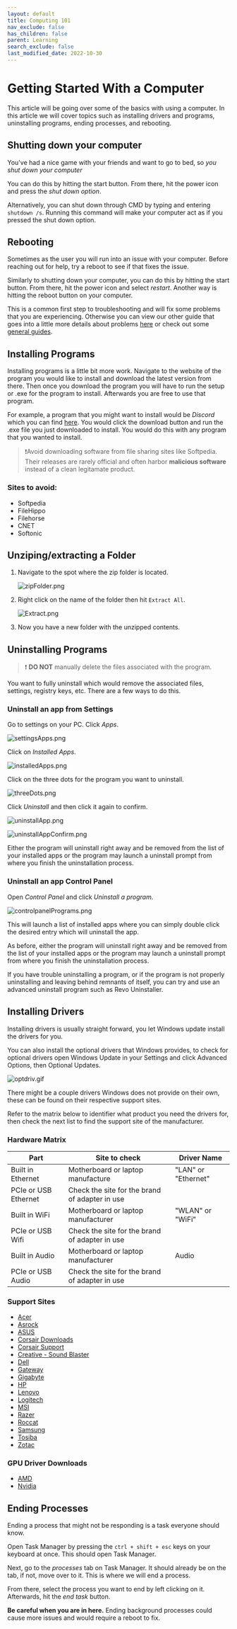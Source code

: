 ```yaml
---
layout: default
title: Computing 101
nav_exclude: false
has_children: false
parent: Learning
search_exclude: false
last_modified_date: 2022-10-30
---
```


# Getting Started With a Computer

This article will be going over some of the basics with using a computer. In this article we will cover topics such as installing drivers and programs, uninstalling programs, ending processes, and rebooting. 

## Shutting down your computer
You've had a nice game with your friends and want to go to bed, so *you shut down your computer*

You can do this by hitting the start button. From there, hit the power icon and press the *shut down option*. 

Alternatively, you can shut down through CMD by typing and entering `shutdown /s`. Running this command will make your computer act as if you pressed the shut down option.

## Rebooting 
Sometimes as the user you will run into an issue with your computer. Before reaching out for help, try a reboot to see if that fixes the issue. 

Similarly to shutting down your computer, you can do this by hitting the start button. From there, hit the power icon and select *restart*. Another way is hitting the reboot button on your computer. 

This is a common first step to troubleshooting and will fix some problems that you are experiencing. Otherwise you can view our other guide that goes into a little more details about problems [here](/docs/learning/basic-troubleshooting) or check out some [general guides](/docs/guides).

## Installing Programs
Installing programs is a little bit more work. Navigate to the website of the program you would like to install and download the latest version from there. Then once you download the program you will have to run the setup or .exe for the program to install. Afterwards you are free to use that program. 

For example, a program that you might want to install would be *Discord* which you can find [here](https://discord.com/). You would click the download button and run the .exe file you just downloaded to install. You would do this with any program that you wanted to install.

> ❗Avoid downloading software from file sharing sites like Softpedia. Their releases are rarely official and often harbor **malicious software** instead of a clean legitamate product.

### Sites to avoid:
- Softpedia
- FileHippo
- Filehorse
- CNET
- Softonic

## Unziping/extracting a Folder
1. Navigate to the spot where the zip folder is located. 

    ![zipFolder.png](/assets/Basic-Computing/zipFolder.png)

2. Right click on the name of the folder then hit `Extract All`.

    ![Extract.png](/assets/Basic-Computing/Extract.png)

3. Now you have a new folder with the unzipped contents. 


## Uninstalling Programs
> ❗ **DO NOT** manually delete the files associated with the program.

You want to fully uninstall which would remove the associated files, settings, registry keys, etc. There are a few ways to do this. 

### Uninstall an app from Settings

Go to settings on your PC. Click *Apps*.

![settingsApps.png](/assets/Basic-Computing/settingsApps.png)

Click on *Installed Apps*.

![installedApps.png](/assets/Basic-Computing/installedApps.png)

Click on the three dots for the program you want to uninstall.

![threeDots.png](/assets/Basic-Computing/threeDots.png)

Click *Uninstall* and then click it again to confirm.

![uninstallApp.png](/assets/Basic-Computing/uninstallApp.png)

![uninstallAppConfirm.png](/assets/Basic-Computing/uninstallAppConfirm.png)

Either the program will uninstall right away and be removed from the list of your installed apps or the program may launch a uninstall prompt from where you finish the uninstallation process. 

### Uninstall an app Control Panel

Open *Control Panel* and click *Uninstall a program*.

![controlpanelPrograms.png](/assets/Basic-Computing/controlpanelPrograms.png)

This will launch a list of installed apps where you can simply double click the desired entry which will uninstall the app. 

As before, either the program will uninstall right away and be removed from the list of your installed apps or the program may launch a uninstall prompt from where you finish the uninstallation process. 

If you have trouble uninstalling a program, or if the program is not properly uninstalling and leaving behind remnants of itself, you can try and use an advanced uninstall program such as Revo Uninstaller.

## Installing Drivers
Installing drivers is usually straight forward, you let Windows update install the drivers for you. 

You can also install the optional drivers that Windows provides, to check for optional drivers open Windows Update in your Settings and click Advanced Options, then Optional Updates.

![optdriv.gif](/assets/Basic-Computing/optdriv.gif)

There might be a couple drivers Windows does not provide on their own, these can be found on their respective support sites. 

Refer to the matrix below to identifier what product you need the drivers for, then check the next list to find the support site of the manufacturer.

### Hardware Matrix

| Part                 | Site to check                                  | Driver Name         |
| -------------------- | ---------------------------------------------- | ------------------- |
| Built in Ethernet    | Motherboard or laptop manufacture              | "LAN" or "Ethernet" |
| PCIe or USB Ethernet | Check the site for the brand of adapter in use |                     |
| Built in WiFi        | Motherboard or laptop manufacturer             | "WLAN" or "WiFi"    |
| PCIe or USB Wifi     | Check the site for the brand of adapter in use |                     |
| Built in Audio       | Motherboard or laptop manufacturer             | Audio               |
| PCIe or USB Audio    | Check the site for the brand of adapter in use |                     |

### Support Sites
- [Acer](https://www.acer.com/ac/en/US/content/support)
- [Asrock](https://www.asrock.com/support/index.asp)
- [ASUS](https://www.asus.com/us/support/)
- [Corsair Downloads](https://www.corsair.com/us/en/downloads)
- [Corsair Support](https://help.corsair.com/hc/en-us)
- [Creative - Sound Blaster](https://support.creative.com/Products/Products.aspx?catid=1)
- [Dell](https://www.asus.com/us/support/)
- [Gateway](https://www.gateway.com/gw/en/US/content/support-overview)
- [Gigabyte](https://www.gigabyte.com/Support)
- [HP](https://support.hp.com/us-en)
- [Lenovo](https://support.hp.com/us-en)
- [Logitech](https://support.logi.com/hc/en-us/)
- [MSI](https://us.msi.com/support)
- [Razer](https://support.razer.com/)
- [Roccat](https://support.roccat.com/s/downloads?language=en_US)
- [Samsung](https://www.samsung.com/us/support/)
- [Tosiba](https://www.samsung.com/us/support/)
- [Zotac](https://www.zotac.com/us/support/)

### GPU Driver Downloads
- [AMD](https://www.amd.com/en/support)
- [Nvidia](https://www.nvidia.com/download/index.aspx)

## Ending Processes
Ending a process that might not be responding is a task everyone should know. 

Open Task Manager by pressing the `ctrl + shift + esc` keys on your keyboard at once. This should open Task Manager.

Next, go to the *processes* tab on Task Manager. It should already be on the tab, if not, move over to it. This is where we will end a process.

From there, select the process you want to end by left clicking on it. Afterwards, hit the *end task* button. 

**Be careful when you are in here.** Ending background processes could cause more issues and would require a reboot to fix. 
